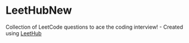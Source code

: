 # LeetHubNew
Collection of LeetCode questions to ace the coding interview! - Created using [LeetHub](https://github.com/QasimWani/LeetHub)
